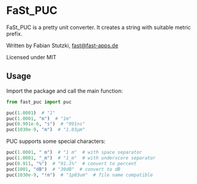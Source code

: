 # FaSt_PUC
FaSt_PUC is a pretty unit converter.
It creates a string with suitable metric prefix.

Written by Fabian Stutzki, fast@fast-apps.de

Licensed under MIT

## Usage
Import the package and call the main function:

```python
from fast_puc import puc

puc(1.0001)  # "1"
puc(1.0001, "m")  # "1m"
puc(0.991e-6, "s")  # "991ns"
puc(1030e-9, "m")  # "1.03µm"
```

PUC supports some special characters:

```python
puc(1.0001, " m")  # "1 m"  # with space separator
puc(1.0001, "_m")  # "1_m"  # with underscore separator
puc(0.911, "%")  # "91.1%"  # convert to percent
puc(1001, "dB")  # "30dB"  # convert to dB
puc(1030e-9, "!m")  # "1p03um"  # file name compatible
```